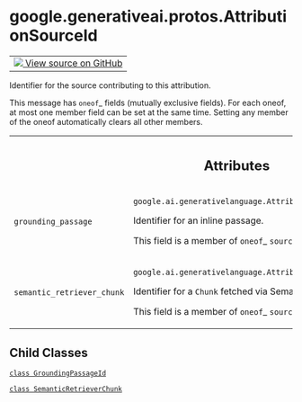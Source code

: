 
# google.generativeai.protos.AttributionSourceId

<!-- Insert buttons and diff -->

<table class="tfo-notebook-buttons tfo-api nocontent">
<td>
  <a target="_blank" href="https://github.com/googleapis/google-cloud-python/tree/main/packages/google-ai-generativelanguage/google/ai/generativelanguage_v1beta/types/generative_service.py#L834-L911">
    <img src="https://www.tensorflow.org/images/GitHub-Mark-32px.png" />
    View source on GitHub
  </a>
</td>
</table>



Identifier for the source contributing to this attribution.

<!-- Placeholder for "Used in" -->

This message has `oneof`_ fields (mutually exclusive fields).
For each oneof, at most one member field can be set at the same time.
Setting any member of the oneof automatically clears all other
members.




<!-- Tabular view -->
 <table class="responsive fixed orange">
<colgroup><col width="214px"><col></colgroup>
<tr><th colspan="2"><h2 class="add-link">Attributes</h2></th></tr>

<tr>
<td>

`grounding_passage`<a id="grounding_passage"></a>

</td>
<td>

`google.ai.generativelanguage.AttributionSourceId.GroundingPassageId`

Identifier for an inline passage.

This field is a member of `oneof`_ ``source``.

</td>
</tr><tr>
<td>

`semantic_retriever_chunk`<a id="semantic_retriever_chunk"></a>

</td>
<td>

`google.ai.generativelanguage.AttributionSourceId.SemanticRetrieverChunk`

Identifier for a ``Chunk`` fetched via Semantic Retriever.

This field is a member of `oneof`_ ``source``.

</td>
</tr>
</table>



## Child Classes
[`class GroundingPassageId`](../../../google/generativeai/protos/AttributionSourceId/GroundingPassageId.md)

[`class SemanticRetrieverChunk`](../../../google/generativeai/protos/AttributionSourceId/SemanticRetrieverChunk.md)

